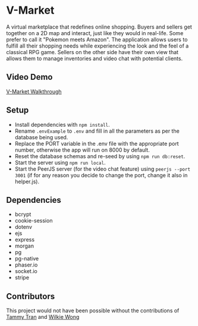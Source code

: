 # V-Market

A virtual marketplace that redefines online shopping. Buyers and sellers get together on a 2D map and interact, just like they would in real-life. Some prefer to call it "Pokemon meets Amazon". The application allows users to fulfill all their shopping needs while experiencing the look and the feel of a classical RPG game. Sellers on the other side have their own view that allows them to manage inventories and video chat with potential clients.

## Video Demo
[V-Market Walkthrough](https://youtu.be/0jPgsHoR6uA)

## Setup
- Install dependencies with `npm install`.
- Rename `.envExample` to `.env` and fill in all the parameters as per the database being used.
- Replace the PORT variable in the .env file with the appropriate port number, otherwise the app will run on 8000 by default.
- Reset the database schemas and re-seed by using `npm run db:reset`.
- Start the server using `npm run local`.
- Start the PeerJS server (for the video chat feature) using `peerjs --port 3001` (if for any reason you decide to change the port, change it also in helper.js).

## Dependencies
- bcrypt
- cookie-session
- dotenv
- ejs
- express
- morgan
- pg
- pg-native
- phaser.io
- socket.io
- stripe

## Contributors
This project would not have been possible without the contributions of [Tammy Tran](https://github.com/ohoktnt) and [Wilkie Wong](https://github.com/Wwong154)